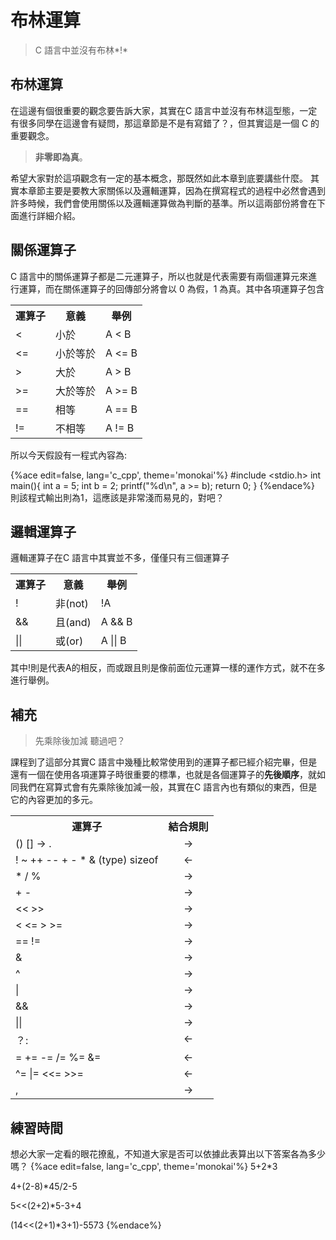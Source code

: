 # 布林運算

> C 語言中並沒有布林*!*

## 布林運算

在這邊有個很重要的觀念要告訴大家，其實在C 語言中並沒有布林這型態，一定有很多同學在這邊會有疑問，那這章節是不是有寫錯了？，但其實這是一個 C 的重要觀念。

> **非零即為真**。

希望大家對於這項觀念有一定的基本概念，那既然如此本章到底要講些什麼。
其實本章節主要是要教大家關係以及邏輯運算，因為在撰寫程式的過程中必然會遇到許多時候，我們會使用關係以及邏輯運算做為判斷的基準。所以這兩部份將會在下面進行詳細介紹。


## 關係運算子

C 語言中的關係運算子都是二元運算子，所以也就是代表需要有兩個運算元來進行運算，而在關係運算子的回傳部分將會以 0 為假，1 為真。其中各項運算子包含

<table class="tg">
  <tr>
    <th class="tg-yw4l">運算子</th>
    <th class="tg-yw4l">意義</th>
    <th class="tg-yw4l">舉例</th>
  </tr>
  <tr>
    <td class="tg-yw4l">&lt;</td>
    <td class="tg-yw4l">小於</td>
    <td class="tg-yw4l">A &lt; B</td>
  </tr>
  <tr>
    <td class="tg-yw4l">&lt;=</td>
    <td class="tg-yw4l">小於等於</td>
    <td class="tg-yw4l">A &lt;= B</td>
  </tr>
  <tr>
    <td class="tg-yw4l">&gt;</td>
    <td class="tg-yw4l">大於</td>
    <td class="tg-yw4l">A &gt; B</td>
  </tr>
  <tr>
    <td class="tg-yw4l">&gt;=</td>
    <td class="tg-yw4l">大於等於</td>
    <td class="tg-yw4l">A &gt;= B</td>
  </tr>
  <tr>
    <td class="tg-yw4l">==</td>
    <td class="tg-yw4l">相等</td>
    <td class="tg-yw4l">A == B</td>
  </tr>
  <tr>
    <td class="tg-yw4l">!=</td>
    <td class="tg-yw4l">不相等</td>
    <td class="tg-yw4l">A != B</td>
  </tr>
</table>

所以今天假設有一程式內容為:

{%ace edit=false, lang='c_cpp', theme='monokai'%}
#include <stdio.h>
int main(){
    int a = 5;
    int b = 2;
    printf("%d\n", a >= b);
    return 0;
}
{%endace%}
則該程式輸出則為1，這應該是非常淺而易見的，對吧？

## 邏輯運算子
邏輯運算子在C 語言中其實並不多，僅僅只有三個運算子

<table class="tg">
  <tr>
    <th class="tg-yw4l">運算子</th>
    <th class="tg-yw4l">意義</th>
    <th class="tg-yw4l">舉例</th>
  </tr>
  <tr>
    <td class="tg-yw4l">!</td>
    <td class="tg-yw4l">非(not)</td>
    <td class="tg-yw4l">!A</td>
  </tr>
  <tr>
    <td class="tg-yw4l">&amp;&amp;</td>
    <td class="tg-yw4l">且(and)</td>
    <td class="tg-yw4l">A &amp;&amp; B</td>
  </tr>
  <tr>
    <td class="tg-yw4l">||</td>
    <td class="tg-yw4l">或(or)</td>
    <td class="tg-yw4l">A || B</td>
  </tr>
</table>

其中!則是代表A的相反，而或跟且則是像前面位元運算一樣的運作方式，就不在多進行舉例。

## 補充
> 先乘除後加減 聽過吧？

課程到了這部分其實C 語言中幾種比較常使用到的運算子都已經介紹完畢，但是還有一個在使用各項運算子時很重要的標準，也就是各個運算子的**先後順序**，就如同我們在寫算式會有先乘除後加減一般，其實在C 語言內也有類似的東西，但是它的內容更加的多元。

<style type="text/css">
.tg .tg-baqh{text-align:center;vertical-align:top}
</style>

<table class="tg">
  <tr>
    <th class="tg-yw4l">運算子</th>
    <th class="tg-yw4l">結合規則</th>
  </tr>
  <tr>
    <td class="tg-yw4l">() [] -&gt; .</td>
    <td class="tg-baqh">-&gt;</td>
  </tr>
  <tr>
    <td class="tg-yw4l">! ~ ++ -- + - * &amp; (type) sizeof</td>
    <td class="tg-baqh">&lt;-</td>
  </tr>
  <tr>
    <td class="tg-yw4l">* / %</td>
    <td class="tg-baqh">-&gt;</td>
  </tr>
  <tr>
    <td class="tg-yw4l">+ -</td>
    <td class="tg-baqh">-&gt;</td>
  </tr>
  <tr>
    <td class="tg-yw4l">&lt;&lt; &gt;&gt;</td>
    <td class="tg-baqh">-&gt;</td>
  </tr>
  <tr>
    <td class="tg-yw4l">&lt; &lt;= &gt; &gt;=</td>
    <td class="tg-baqh">-&gt;</td>
  </tr>
  <tr>
    <td class="tg-yw4l">== !=</td>
    <td class="tg-baqh">-&gt;</td>
  </tr>
  <tr>
    <td class="tg-yw4l">&amp;</td>
    <td class="tg-baqh">-&gt;</td>
  </tr>
  <tr>
    <td class="tg-yw4l">^</td>
    <td class="tg-baqh">-&gt;</td>
  </tr>
  <tr>
    <td class="tg-yw4l">|</td>
    <td class="tg-baqh">-&gt;</td>
  </tr>
  <tr>
    <td class="tg-yw4l">&amp;&amp;</td>
    <td class="tg-baqh">-&gt;</td>
  </tr>
  <tr>
    <td class="tg-yw4l">||</td>
    <td class="tg-baqh">-&gt;</td>
  </tr>
  <tr>
    <td class="tg-yw4l">？:</td>
    <td class="tg-baqh">&lt;-</td>
  </tr>
  <tr>
    <td class="tg-yw4l">= += -= /= %= &amp;=</td>
    <td class="tg-baqh">&lt;-</td>
  </tr>
  <tr>
    <td class="tg-yw4l">^= |= &lt;&lt;= &gt;&gt;=</td>
    <td class="tg-baqh">&lt;-</td>
  </tr>
  <tr>
    <td class="tg-yw4l">,</td>
    <td class="tg-baqh">-&gt;</td>
  </tr>
</table>

## 練習時間
想必大家一定看的眼花撩亂，不知道大家是否可以依據此表算出以下答案各為多少嗎？
{%ace edit=false, lang='c_cpp', theme='monokai'%}
5+2*3

4+(2-8)*45/2-5

5<<(2+2)*5-3+4

(14<<(2+1)*3+1)-5573
{%endace%}
